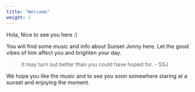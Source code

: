 ```yaml
---
title: "Welcome"
weight: 1
---
```


Hola, Nice to see you here :) 

You will find some music and info about Sunset Jonny here. Let the good vibes of him affect you and brighten your day.

> It may turn out better than you could have hoped for. - SSJ

We hope you like the music and to see you soon somewhere staring at a sunset and enjoying the moment.
